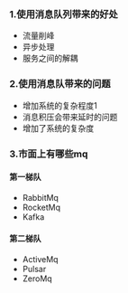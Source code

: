 ### 1.使用消息队列带来的好处

* 流量削峰
* 异步处理
* 服务之间的解耦

### 2.使用消息队带来的问题

* 增加系统的复杂程度1
* 消息积压会带来延时的问题
* 增加了系统的复杂度

### 3.市面上有哪些mq
#### 第一梯队

* RabbitMq
* RocketMq
* Kafka

#### 第二梯队

* ActiveMq
* Pulsar
* ZeroMq


